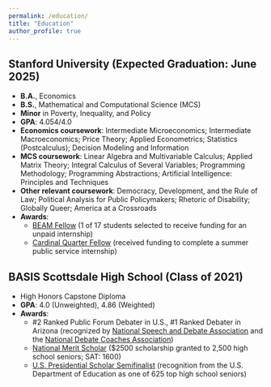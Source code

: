 ```yaml
---
permalink: /education/
title: "Education"
author_profile: true
---
```


## Stanford University (Expected Graduation: June 2025)
- **B.A.**, Economics
- **B.S.**, Mathematical and Computational Science (MCS)
- **Minor** in Poverty, Inequality, and Policy
- **GPA**: 4.054/4.0
- **Economics coursework**: Intermediate Microeconomics; Intermediate Macroeconomics; Price Theory; Applied Econometrics; Statistics (Postcalculus); Decision Modeling and Information
- **MCS coursework**: Linear Algebra and Multivariable Calculus; Applied Matrix Theory; Integral Calculus of Several Variables; Programming Methodology; Programming Abstractions; Artificial Intelligence: Principles and Techniques
- **Other relevant coursework**:  Democracy, Development, and the Rule of Law; Political Analysis for Public Policymakers; Rhetoric of Disability; Globally Queer; America at a Crossroads
- **Awards**: 
  - [BEAM Fellow](https://careered.stanford.edu/jobs-internships/get-funded-unpaid-internships) (1 of 17 students selected to receive funding for an unpaid internship)
  - [Cardinal Quarter Fellow](https://cardinalservice.stanford.edu/opportunities/haas-center-cardinal-quarter-fellowship-summer-2022) (received funding to complete a summer public service internship)

## BASIS Scottsdale High School (Class of 2021)
- High Honors Capstone Diploma
- **GPA**: 4.0 (Unweighted), 4.86 (Weighted)
- **Awards**:
  - #2 Ranked Public Forum Debater in U.S., #1 Ranked Debater in Arizona (recognized by [National Speech and Debate Association](https://www.speechanddebate.org/) and the [National Debate Coaches Association](http://www.debatecoaches.org/))
  - [National Merit Scholar](https://en.wikipedia.org/wiki/National_Merit_Scholarship_Program) ($2500 scholarship granted to 2,500 high school seniors; SAT: 1600)
  - [U.S. Presidential Scholar Semifinalist](https://en.wikipedia.org/wiki/Presidential_Scholars_Program) (recognition from the U.S. Department of Education as one of 625 top high school seniors)


